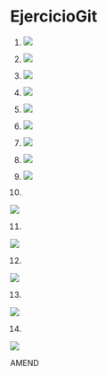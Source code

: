 # EjercicioGit


1. 
   ![](img/1.png)  
  
2. 
   ![](img/2.png)  

3. 
   ![](img/3.png)  
  
4. 
   ![](img/4.png)  

5. 
   ![](img/5.png)  
  
6. 
   ![](img/6.png)  
   
7. 
   ![](img/7.png)  
  
8. 
   ![](img/8.png)  

9. 
   ![](img/9.png)  
  
10. 
   ![](img/10.png)  

11. 
   ![](img/11.png)  
  
12. 
   ![](img/12.png)  

13. 
   ![](img/13.png)  
  
14. 
   ![](img/14.png)  


   AMEND